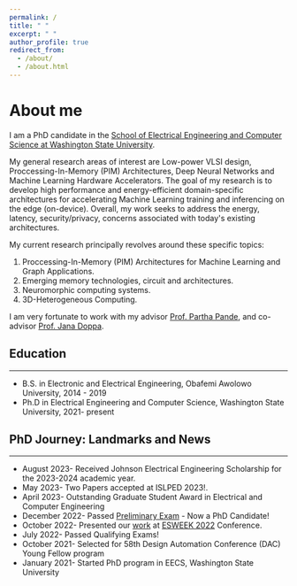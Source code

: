 ```yaml
---
permalink: /
title: " "
excerpt: " "
author_profile: true
redirect_from: 
  - /about/
  - /about.html
---
```


About me
======
I am a PhD candidate in the [School of Electrical Engineering and Computer Science at Washington State University](https://school.eecs.wsu.edu/).

My general research areas of interest are Low-power VLSI design, Proccessing-In-Memory (PIM) Architectures, Deep Neural Networks and Machine Learning Hardware Accelerators. The goal of my research is to develop high performance and energy-efficient domain-specific architectures for accelerating Machine Learning training and inferencing on the edge (on-device). Overall, my work seeks to address the energy, latency, security/privacy, concerns associated with today's existing architectures. 

My current research principally revolves around these specific topics:

1. Proccessing-In-Memory (PIM) Architectures for Machine Learning and Graph Applications.
2. Emerging memory technologies, circuit and architectures.
3. Neuromorphic computing systems.
4. 3D-Heterogeneous Computing. 

I am very fortunate to work with my advisor [Prof. Partha Pande](https://eecs.wsu.edu/~pande/), and co-advisor [Prof. Jana Doppa](https://eecs.wsu.edu/~jana/).

## Education
___
* B.S. in Electronic and Electrical Engineering, Obafemi Awolowo University, 2014 - 2019
* Ph.D in Electrical Engineering and Computer Science, Washington State University, 2021- present

## PhD Journey: Landmarks and News
___
* August 2023- Received Johnson Electrical Engineering Scholarship for the 2023-2024 academic year.
* May 2023- Two Papers accepted at ISLPED 2023!.
* April 2023- Outstanding Graduate Student Award in Electrical and Computer Engineering
* December 2022- Passed [Preliminary Exam](https://events.wsu.edu/event/high-performance-and-reliable-processing-in-memory-accelerators-for-graph-based-machine-learning-by-chukwufumnanya-ogbogu-preliminary-exam/) - Now a PhD Candidate! 
* October 2022- Presented our [work](https://ieeexplore.ieee.org/document/9852763/metrics#metrics) at [ESWEEK 2022](https://esweek.org/) Conference. 
* July 2022- Passed Qualifying Exams!
* October 2021- Selected for 58th Design Automation Conference (DAC) Young Fellow program
* January 2021- Started PhD program in EECS, Washington State University
